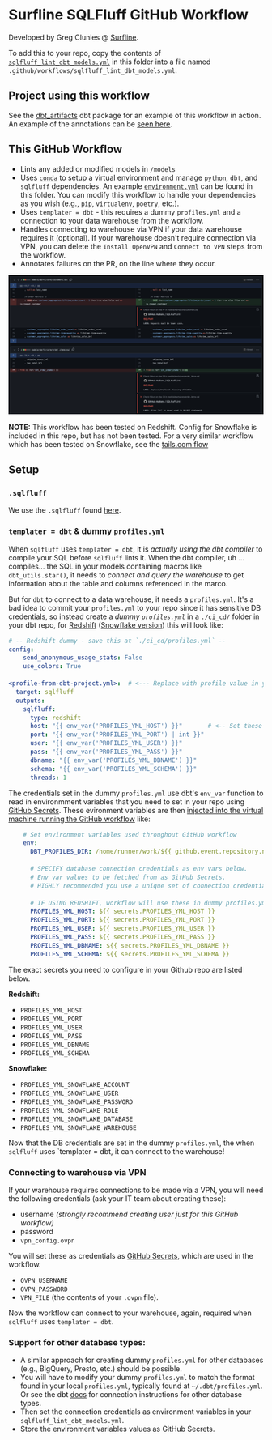 # Surfline SQLFluff GitHub Workflow

Developed by Greg Clunies @ [Surfline](https://www.surfline.com/).

To add this to your repo, copy the contents of [`sqlfluff_lint_dbt_models.yml`](./sqlfluff_lint_dbt_models.yml) in this folder into a file named `.github/workflows/sqlfluff_lint_dbt_models.yml`.

## Project using this workflow

See the [dbt_artifacts](https://github.com/brooklyn-data/dbt_artifacts) dbt package for an example of this workflow in action. An example of the annotations can be [seen here](https://github.com/brooklyn-data/dbt_artifacts/pull/74/files).

## This GitHub Workflow
- Lints any added or modified models in `/models`
- Uses [`conda`](https://docs.conda.io/en/latest/miniconda.html) to setup a virtual environment and manage `python`, `dbt`, and `sqlfluff` dependencies. An example [`environment.yml`](./environment.yml) can be found in this folder. You can modify this workflow to handle your dependencies as you wish (e.g., `pip`, `virtualenv`, `poetry`, etc.).
- Uses `templater = dbt` - this requires a dummy `profiles.yml` and a connection to your data warehouse from the workflow.
- Handles connecting to warehouse via VPN if your data warehouse requires it (optional). If your warehouse doesn't require connection via VPN, you can delete the `Install OpenVPN` and `Connect to VPN` steps from the workflow.
- Annotates failures on the PR, on the line where they occur.

![Example annotations screenshot](https://github.com/sqlfluff/sqlfluff-github-actions/blob/main/menu_of_workflows/surfline/example_annotations_screenshot.png)

__NOTE:__ This workflow has been tested on Redshift. Config for Snowflake is included in this repo, but has not been tested. For a very similar workflow which has been tested on Snowflake, see the [tails.com flow](menu_of_workflows/tails.com)

## Setup
### `.sqlfluff`
We use the `.sqlfluff` found [here](./.sqlfluff).

### `templater = dbt` & dummy `profiles.yml`

When `sqlfluff` uses `templater = dbt`, it is *actually using the dbt compiler* to compile your SQL before `sqlfluff` lints it. When the dbt compiler, uh ... compiles... the SQL in your models containing macros like `dbt_utils.star()`, it needs to *connect and query the warehouse* to get information about the table and columns referenced in the marco.

But for `dbt` to connect to a data warehouse, it needs a `profiles.yml`. It's a bad idea to commit your `profiles.yml` to your repo since it has sensitive DB credentials, so instead create a *dummy `profiles.yml`* in a `./ci_cd/` folder in your dbt repo, for [Redshift](./profiles_redshift.yml) ([Snowflake version](./profiles_snowflake.yml)) this will look like:
```yaml
# -- Redshift dummy - save this at `./ci_cd/profiles.yml` --
config:
    send_anonymous_usage_stats: False
    use_colors: True

<profile-from-dbt-project.yml>:  # <--- Replace with profile value in your dbt_project.yml!
  target: sqlfluff
  outputs:
    sqlfluff:
      type: redshift
      host: "{{ env_var('PROFILES_YML_HOST') }}"       # <-- Set these environment variables in GitHub Secrets
      port: "{{ env_var('PROFILES_YML_PORT') | int }}"
      user: "{{ env_var('PROFILES_YML_USER') }}"
      pass: "{{ env_var('PROFILES_YML_PASS') }}"
      dbname: "{{ env_var('PROFILES_YML_DBNAME') }}"
      schema: "{{ env_var('PROFILES_YML_SCHEMA') }}"
      threads: 1
```
The credentials set in the dummy `profiles.yml` use dbt's `env_var` function to read in environmment variables that you need to set in your repo using [GitHub Secrets](https://docs.github.com/en/actions/security-guides/encrypted-secrets). These evironment variables are then [injected into the virtual machine running the GitHub workflow](https://github.com/sqlfluff/sqlfluff-github-actions/blob/66556e8a954fe19c055ab73bccb55a4677f1b2ef/menu_of_workflows/surfline/sqlfluff_lint_dbt_models.yml#L17-L39) like:
```yaml
    # Set environment variables used throughout GitHub workflow
    env:
      DBT_PROFILES_DIR: /home/runner/work/${{ github.event.repository.name }}/${{ github.event.repository.name }}/ci_cd

      # SPECIFY database connection credentials as env vars below.
      # Env var values to be fetched from as GitHub Secrets.
      # HIGHLY recommended you use a unique set of connection credentials for this worklfow alone.

      # IF USING REDSHIFT, workflow will use these in dummy profiles.yml (else, ignored)
      PROFILES_YML_HOST: ${{ secrets.PROFILES_YML_HOST }}
      PROFILES_YML_PORT: ${{ secrets.PROFILES_YML_PORT }}
      PROFILES_YML_USER: ${{ secrets.PROFILES_YML_USER }}
      PROFILES_YML_PASS: ${{ secrets.PROFILES_YML_PASS }}
      PROFILES_YML_DBNAME: ${{ secrets.PROFILES_YML_DBNAME }}
      PROFILES_YML_SCHEMA: ${{ secrets.PROFILES_YML_SCHEMA }}
```
The exact secrets you need to configure in your Github repo are listed below.

**Redshift:**
- `PROFILES_YML_HOST`
- `PROFILES_YML_PORT`
- `PROFILES_YML_USER`
- `PROFILES_YML_PASS`
- `PROFILES_YML_DBNAME`
- `PROFILES_YML_SCHEMA`

**Snowflake:**
- `PROFILES_YML_SNOWFLAKE_ACCOUNT`
- `PROFILES_YML_SNOWFLAKE_USER`
- `PROFILES_YML_SNOWFLAKE_PASSWORD`
- `PROFILES_YML_SNOWFLAKE_ROLE`
- `PROFILES_YML_SNOWFLAKE_DATABASE`
- `PROFILES_YML_SNOWFLAKE_WAREHOUSE`

Now that the DB credentials are set in the dummy `profiles.yml`, the when `sqlfluff` uses `templater = dbt, it can connect to the warehouse!

### Connecting to warehouse via VPN
If your warehouse requires connections to be made via a VPN, you will need the following credentials (ask your IT team about creating these):
- username *(strongly recommend creating user just for this GitHub workflow)*
- password
- `vpn_config.ovpn`

You will set these as credentials as [GitHub Secrets](https://docs.github.com/en/actions/reference/encrypted-secrets), which are used in the workflow.
- `OVPN_USERNAME`
- `OVPN_PASSWORD`
- `VPN_FILE` (the contents of your `.ovpn` file).

Now the workflow can connect to your warehouse, again, required when `sqlfluff` uses `templater = dbt`.

### Support for other database types:
- A similar approach for creating dummy `profiles.yml` for other databases (e.g., BigQuery, Presto, etc.) should be possible.
- You will have to modify your dummy `profiles.yml` to match the format found in your local `profiles.yml`, typically found at `~/.dbt/profiles.yml`. Or see the dbt [docs](https://docs.getdbt.com/reference/profiles.yml#!) for connection instructions for other database types.
- Then set the connection credentials as environment variables in your `sqlfluff_lint_dbt_models.yml`.
- Store the environment variables values as GitHub Secrets.
